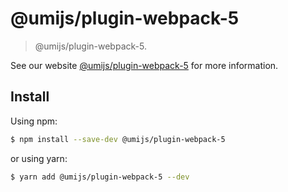 # @umijs/plugin-webpack-5

> @umijs/plugin-webpack-5.

See our website [@umijs/plugin-webpack-5](https://umijs.org/plugins/plugin-webpack-5) for more information.

## Install

Using npm:

```bash
$ npm install --save-dev @umijs/plugin-webpack-5
```

or using yarn:

```bash
$ yarn add @umijs/plugin-webpack-5 --dev
```
